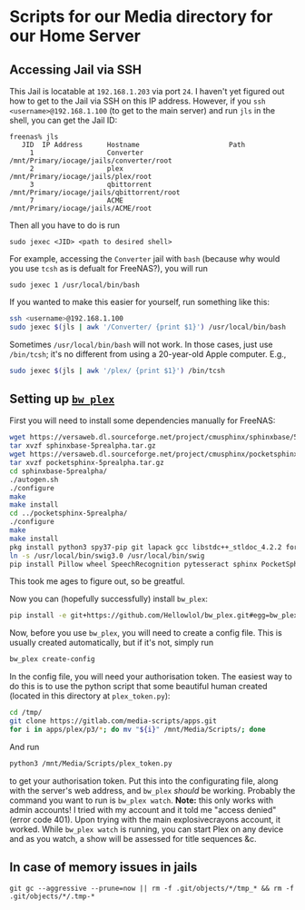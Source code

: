 # Scripts for our Media directory for our Home Server


## Accessing Jail via SSH

This Jail is locatable at `192.168.1.203` via port `24`.  I haven't yet figured out how to get to the Jail via SSH on this IP address.  However, if you `ssh <username>@192.168.1.100` (to get to the main server) and run `jls` in the shell, you can get the Jail ID:
```
freenas% jls
   JID  IP Address      Hostname                      Path
     1                  Converter                     /mnt/Primary/iocage/jails/converter/root
     2                  plex                          /mnt/Primary/iocage/jails/plex/root
     3                  qbittorrent                   /mnt/Primary/iocage/jails/qbittorrent/root
     7                  ACME                          /mnt/Primary/iocage/jails/ACME/root
```
Then all you have to do is run
```
sudo jexec <JID> <path to desired shell>
```

For example, accessing the `Converter` jail with `bash` (because why would you use `tcsh` as is defualt for FreeNAS?), you will run
```
sudo jexec 1 /usr/local/bin/bash
```

If you wanted to make this easier for yourself, run something like this:
```bash
ssh <username>@192.168.1.100
sudo jexec $(jls | awk '/Converter/ {print $1}') /usr/local/bin/bash
```

Sometimes `/usr/local/bin/bash` will not work.  In those cases, just use `/bin/tcsh`; it's no different from using a 20-year-old Apple computer.  E.g.,
```bash
sudo jexec $(jls | awk '/plex/ {print $1}') /bin/tcsh
```

## Setting up [`bw_plex`](https://github.com/Hellowlol/bw_plex)

First you will need to install some dependencies manually for FreeNAS:
```bash
wget https://versaweb.dl.sourceforge.net/project/cmusphinx/sphinxbase/5prealpha/sphinxbase-5prealpha.tar.gz
tar xvzf sphinxbase-5prealpha.tar.gz
wget https://versaweb.dl.sourceforge.net/project/cmusphinx/pocketsphinx/5prealpha/pocketsphinx-5prealpha.tar.gz
tar xvzf pocketsphinx-5prealpha.tar.gz
cd sphinxbase-5prealpha/
./autogen.sh
./configure
make
make install
cd ../pocketsphinx-5prealpha/
./configure
make
make install
pkg install python3 spy37-pip git lapack gcc libstdc++_stldoc_4.2.2 fortran-utils py37-wheel py37-llmvlite py37-numba py37-matplotlib py37-sqlite3 pocketsphinx sphinx3 pulseaudio swig30 py37-opencv libsndfile automake libtool bison
ln -s /usr/local/bin/swig3.0 /usr/local/bin/swig
pip install Pillow wheel SpeechRecognition pytesseract sphinx PocketSphinx
```
This took me ages to figure out, so be greatful.

Now you can (hopefully successfully) install `bw_plex`:
```bash
pip install -e git+https://github.com/Hellowlol/bw_plex.git#egg=bw_plex
```
Now, before you use `bw_plex`, you will need to create a config file.  This is usually created automatically, but if it's not, simply run
```bash
bw_plex create-config
```
In the config file, you will need your authorisation token.  The easiest way to do this is to use the python script that some beautiful human created (located in this directory at `plex_token.py`):
```bash
cd /tmp/
git clone https://gitlab.com/media-scripts/apps.git
for i in apps/plex/p3/*; do mv "${i}" /mnt/Media/Scripts/; done
```
And run 
```bash
python3 /mnt/Media/Scripts/plex_token.py
```
to get your authorisation token.  Put this into the configurating file, along with the server's web address, and `bw_plex` *should* be working.  Probably the command you want to run is `bw_plex watch`.  **Note:** this only works with admin accounts!  I tried with my account and it told me "access denied" (error code 401).  Upon trying with the main explosivecrayons account, it worked.  While `bw_plex watch` is running, you can start Plex on any device and as you watch, a show will be assessed for title sequences &c.

## In case of memory issues in jails

```
git gc --aggressive --prune=now || rm -f .git/objects/*/tmp_* && rm -f .git/objects/*/.tmp-*
```
